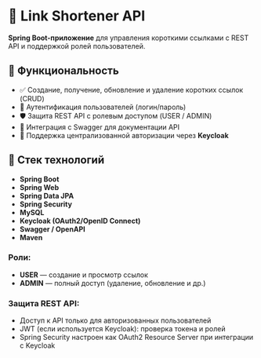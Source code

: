 # 🔗 Link Shortener API #

**Spring Boot-приложение** для управления короткими ссылками с REST API и поддержкой ролей пользователей.

## 📌 Функциональность

- ✅ Создание, получение, обновление и удаление коротких ссылок (CRUD)
- 🔐 Аутентификация пользователей (логин/пароль)
- 🛡️ Защита REST API с ролевым доступом (USER / ADMIN)
- 📘 Интеграция с Swagger для документации API
- 🧿 Поддержка централизованной авторизации через **Keycloak**



## 🧰 Стек технологий

- **Spring Boot**
- **Spring Web**
- **Spring Data JPA**
- **Spring Security**
- **MySQL**
- **Keycloak (OAuth2/OpenID Connect)**
- **Swagger / OpenAPI**
- **Maven**


### Роли:

- **USER** — создание и просмотр ссылок
- **ADMIN** — полный доступ (удаление, обновление и др.)

### Защита REST API:

- Доступ к API только для авторизованных пользователей
- JWT (если используется Keycloak): проверка токена и ролей
- Spring Security настроен как OAuth2 Resource Server при интеграции с Keycloak
 
 

